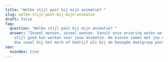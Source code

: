 ```yaml
---
title: "Welke stijl past bij mijn animatie? "
slug: welke-stijl-past-bij-mijn-animatie
draft: false
faq:
  question: "Welke stijl past bij mijn animatie? "
  answer: "Zoveel mensen, zoveel wensen. Vanuit onze ervaring weten we vaak welke
    stijl goed kan werken voor jouw animatie. We kiezen samen met jou een stijl
    die zowel bij het merk of bedrijf als bij de beoogde doelgroep past. "
seo:
  noindex: true
---
```

